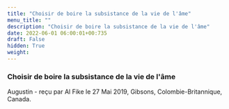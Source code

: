 ```yaml
---
title: "Choisir de boire la subsistance de la vie de l'âme"
menu_title: ""
description: "Choisir de boire la subsistance de la vie de l'âme"
date: 2022-06-01 06:00:01+00:735
draft: False
hidden: True
weight:
---
```

### Choisir de boire la subsistance de la vie de l'âme

Augustin - reçu par Al Fike le 27 Mai 2019, Gibsons, Colombie-Britannique, Canada.



